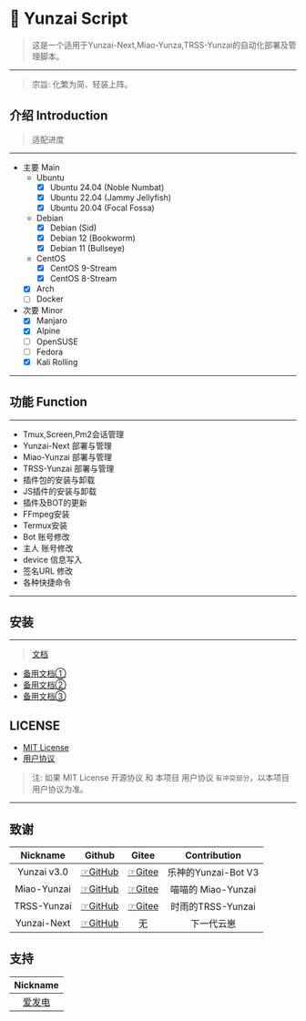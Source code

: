 # 🍥 Yunzai Script
> 这是一个适用于Yunzai-Next,Miao-Yunza,TRSS-Yunzai的自动化部署及管理脚本。
---
> 宗旨: 化繁为简、轻装上阵。

## 介绍 Introduction

> 适配进度
---
- 主要 Main
  - Ubuntu
    - [x] Ubuntu 24.04 (Noble Numbat)
    - [x] Ubuntu 22.04 (Jammy Jellyfish)
    - [x] Ubuntu 20.04 (Focal Fossa)
  - Debian
    - [x] Debian (Sid)
    - [x] Debian 12 (Bookworm)
    - [x] Debian 11 (Bullseye)
  - CentOS
    - [x] CentOS 9-Stream
    - [x] CentOS 8-Stream
  - [x] Arch
  - [ ] Docker
- 次要 Minor
  - [x] Manjaro
  - [x] Alpine
  - [ ] OpenSUSE
  - [ ] Fedora
  - [x] Kali Rolling
---

## 功能 Function
---
- Tmux,Screen,Pm2会话管理
- Yunzai-Next 部署与管理
- Miao-Yunzai 部署与管理
- TRSS-Yunzai 部署与管理
- 插件包的安装与卸载
- JS插件的安装与卸载
- 插件及BOT的更新
- FFmpeg安装
- Termux安装
- Bot 账号修改
- 主人 账号修改
- device 信息写入
- 签名URL 修改
- 各种快捷命令
---

## 安装
---
> [文档](https://docs.arcticfox.top)
- [备用文档①](https://netlify.docs.arcticfox.top)
- [备用文档②](https://vercel.docs.arcticfox.top)
- [备用文档③](https://cloudflare.docs.arcticfox.top)

## LICENSE
- [MIT License](https://github.com/ArcticFox520/Yunzai-Script/blob/main/LICENSE)
-  [用户协议](https://github.com/ArcticFox520/Yunzai-Script/blob/main/用户协议.txt)
> 注: 如果 MIT License 开源协议 和 本项目 用户协议 `有冲突部分`，以本项目用户协议为准。

---
## 致谢
| Nickname | Github | Gitee  | Contribution |
| :--------: | :--------: | :--------: | :--------: |
| Yunzai v3.0 | [☞GitHub](https://github.com/le-niao/Yunzai-Bot) | [☞Gitee](https://gitee.com/le-niao/Yunzai-Bot) | 乐神的Yunzai-Bot V3 |
| Miao-Yunzai | [☞GitHub](https://github.com/yoimiya-kokomi/Miao-Yunzai) | [☞Gitee](https://gitee.com/yoimiya-kokomi/Miao-Yunzai) | 喵喵的 Miao-Yunzai |
| TRSS-Yunzai | [☞GitHub](https://github.com/TimeRainStarSky/Yunzai) | [☞Gitee](https://gitee.com/TimeRainStarSky/Yunzai) | 时雨的TRSS-Yunzai |
| Yunzai-Next | [☞GitHub](https://github.com/yunzai-org/yunzaijs.git) | 无 | 下一代云崽 | 

## 支持
| Nickname |
| :--------: |
[爱发电](https://afdian.com/a/baihu433) |
